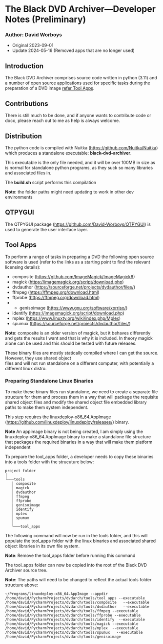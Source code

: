 # The Black DVD Archiver—Developer Notes (Preliminary)
### Author: David Worboys 
* Original 2023-09-01 
* Update 2024-05-16 (Removed apps that are no longer used)

## Introduction
The Black DVD Archiver comprises source code written in python (3.11) and a number of open source applications used for 
specific tasks during the preparation of a DVD image [refer Tool Apps](#tool-apps).

## Contributions
There is still much to be done, and if anyone wants to contribute code or doco, please reach out to me as help is always 
welcome.

## Distribution
The python code is compiled with Nuitka (https://github.com/Nuitka/Nuitka) which produces a standalone 
executable: **black-dvd-archiver**. 

This executable is the only file needed, and it will be over 100MB in size as is normal for standalone python programs, 
as they suck so many libraries and associated files in.  

The **build.sh** script performs this compilation 

**Note:** the folder paths might need updating to work in other dev 
environments

## QTPYGUI
The QTPYGUI package (https://github.com/David-Worboys/QTPYGUI) is used to generate the user interface layer. 

## Tool Apps
To perform a range of tasks in preparing a DVD the following open source software is used (refer to the links as a 
starting point to find the relevant licensing details):

* composite (https://github.com/ImageMagick/ImageMagick6)
* magick (https://imagemagick.org/script/download.php)
* dvdauthor (https://sourceforge.net/projects/dvdauthor/files/)
* ffmpeg  (https://ffmpeg.org/download.html)
* ffprobe (https://ffmpeg.org/download.html)
* * genisoimage (https://www.gnu.org/software/xorriso/)
* identify (https://imagemagick.org/script/download.php)
* mplex (https://www.linuxtv.org/wiki/index.php/Mplex)
* spumux (https://sourceforge.net/projects/dvdauthor/files/)

**Note:** composite is an older version of magick, but it behaves differently and gets the results I want and that is why
it is included. In theory magick alone can be used and this should be tested with future releases.

These binary files are mostly statically compiled where I can get the source. However, they use shared object  
files and will not run standalone on a different computer, with potentially a different linux distro.

### Preparing Standalone Linux Binaries

To make these binary files run standalone, we need to create a separate file structure for them and process them in a way 
that will package the requisite shared object files and modify the shared object file embedded library paths to make them
system independent.

This step requires the linuxdeploy-x86_64.AppImage (https://github.com/linuxdeploy/linuxdeploy/releases/) binary.

**Note** An appimage binary is not being created, I am simply using the linuxdeploy-x86_64.AppImage binary to make a 
standalone file structure that packages the required binaries in a way that will make them platform independent

To prepare the tool_apps folder, a developer needs to copy these binaries into a tools folder with the strucuture below:

```
project folder
│
└───tools
   │ composite
   │ magick
   │ dvdauthor
   │ ffmpeg 
   │ ffprobe
   | genisoimage
   │ identify         
   │ mplex
   │ spumux   
   │
   └───tool_apps
```   

The following command will now be run in the tools folder, and this will populate the tool_apps folder with the linux 
binaries and associated shared object libraries in its own file system.

**Note**: Remove the tool_apps folder before running this command 

The tool_apps folder can now be copied into the root of the Black DVD Archiver source tree.

**Note:**
The paths will need to be changed to reflect the actual tools folder structure above:
```
~/Programs/linuxdeploy-x86_64.AppImage --appdir /home/david/PycharmProjects/dvdarch/tools/tool_apps --executable /home/david/PycharmProjects/dvdarch/tools/composite   --executable /home/david/PycharmProjects/dvdarch/tools/dvdauthor   --executable /home/david/PycharmProjects/dvdarch/tools/ffmpeg --executable /home/david/PycharmProjects/dvdarch/tools/ffprobe --executable /home/david/PycharmProjects/dvdarch/tools/identify  --executable /home/david/PycharmProjects/dvdarch/tools/magick --executable /home/david/PycharmProjects/dvdarch/tools/mplex  --executable /home/david/PycharmProjects/dvdarch/tools/spumux   --executable /home/david/PycharmProjects/dvdarch/tools/genisoimage
```


